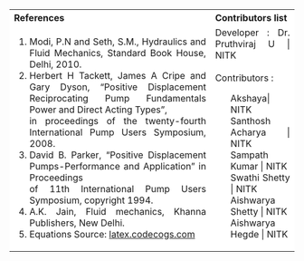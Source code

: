 <table style="text-align:justify;">
  <tr style="background-color: white">
    <th>References</th>
    <th>Contributors list</th>
  </tr>
  <tr style="background-color: white">
    <td>
    <ol>
    <li>Modi, P.N and Seth, S.M., Hydraulics and Fluid Mechanics, Standard Book House, Delhi, 2010.</li>
    <li>Herbert H Tackett, James A Cripe and Gary Dyson, “Positive Displacement Reciprocating Pump Fundamentals Power and Direct Acting Types”,<br/>in proceedings of the twenty-fourth International Pump Users Symposium, 2008.</li>
    <li>David B. Parker, “Positive Displacement Pumps-Performance and Application” in Proceedings <br/> of 11th International Pump Users Symposium, copyright 1994.</li>
    <li>A.K. Jain, Fluid mechanics, Khanna Publishers, New Delhi.</li>
    <li>Equations Source: <a href="http://latex.codecogs.com/">latex.codecogs.com</a></li>
      </ol>
   </td>
    <td>Developer : Dr. Pruthviraj U | NITK</br></br>
    Contributors :
    <ul style="list-style-type: none;">
    <li>Akshaya| NITK</li>
    <li>Santhosh Acharya | NITK</li>
    <li>Sampath Kumar | NITK</li>
    <li>Swathi Shetty | NITK</li>
    <li>Aishwarya Shetty | NITK</li>
    <li>Aishwarya Hegde | NITK</li>
     </ul></td>
  </tr>
</table>
 
 



